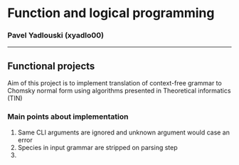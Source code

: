 # Function and logical programming

### Pavel Yadlouski (xyadlo00)
---

## Functional projects

Aim of this project is to implement translation of context-free grammar to
Chomsky normal form using algorithms presented in Theoretical informatics (TIN)

### Main points about implementation

1. Same CLI arguments are ignored and unknown argument would case an error
2. Species in input grammar are stripped on parsing step
3. 
